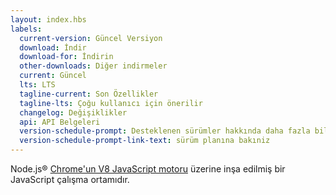 ```yaml
---
layout: index.hbs
labels:
  current-version: Güncel Versiyon
  download: İndir
  download-for: İndirin
  other-downloads: Diğer indirmeler
  current: Güncel
  lts: LTS
  tagline-current: Son Özellikler
  tagline-lts: Çoğu kullanıcı için önerilir
  changelog: Değişiklikler
  api: API Belgeleri
  version-schedule-prompt: Desteklenen sürümler hakkında daha fazla bilgi için
  version-schedule-prompt-link-text: sürüm planına bakıniz
---
```


Node.js® [Chrome'un V8 JavaScript motoru](https://v8.dev/) üzerine inşa edilmiş bir JavaScript çalışma ortamıdır.
